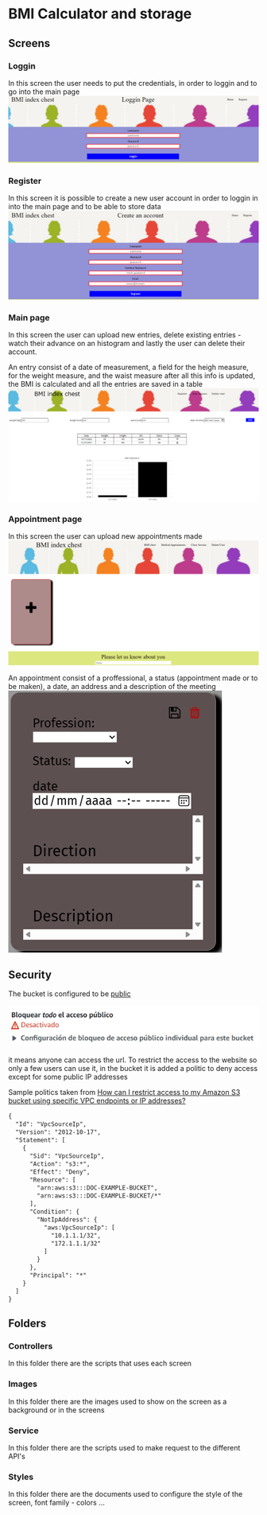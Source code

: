 # BMI Calculator and storage
## Screens

### Loggin
In this screen the user needs to put the credentials, in order to loggin and to go into the main page
![LogginPage][1]

### Register
In this screen it is possible to create a new user account
in order to loggin in into the main page and to be able to store data
![RegisterUser][2]

### Main page
In this screen the user can upload new entries, delete existing entries - watch their advance on an histogram and lastly the user can delete their account.

An entry consist of a date of measurement, a field for the heigh measure, for the weight measure, and the waist measure
after all this info is updated, the BMI is calculated and all the entries are saved in a table
![MainPage][3]

### Appointment page
In this screen the user can upload new appointments made
![Appointment][4]

An appointment consist of a proffessional, a status (appointment made or to be maken), a date, an address and a description of the meeting
![AppointmentDetail][5]

## Security
The bucket is configured to be [public][6]

![BucketPolitics][7]

it means anyone can access the url. To restrict the access to the website so only a few users can use it, in the bucket it is added a politic to deny access except for some public IP addresses

Sample politics taken from [How can I restrict access to my Amazon S3 bucket using specific VPC endpoints or IP addresses?][8]

```
{
  "Id": "VpcSourceIp",
  "Version": "2012-10-17",
  "Statement": [
    {
      "Sid": "VpcSourceIp",
      "Action": "s3:*",
      "Effect": "Deny",
      "Resource": [
        "arn:aws:s3:::DOC-EXAMPLE-BUCKET",
        "arn:aws:s3:::DOC-EXAMPLE-BUCKET/*"
      ],
      "Condition": {
        "NotIpAddress": {
          "aws:VpcSourceIp": [
            "10.1.1.1/32",
            "172.1.1.1/32"
          ]
        }
      },
      "Principal": "*"
    }
  ]
}
```

## Folders

### Controllers
In this folder there are the scripts that uses each screen

### Images
In this folder there are the images used to show on the screen as a background or in the screens

### Service
In this folder there are the scripts used to make request to the different API's

### Styles
In this folder there are the documents used to configure the style of the screen, font family - colors ...

[1]:../Images/LogginScreen.png
[2]:../Images/RegisterScreen.png
[3]:../Images/MainPage.png
[4]:../Images/AppointmentScreen.png
[5]:../Images/SaveAppointment.png
[6]:https://docs.aws.amazon.com/AmazonS3/latest/userguide/configuring-block-public-access-bucket.html
[7]:../Images/PublicS3Bucket.png
[8]:https://aws.amazon.com/es/premiumsupport/knowledge-center/block-s3-traffic-vpc-ip/
